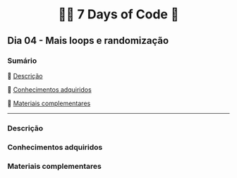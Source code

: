 <h1 align="center"> 👩‍💻 7 Days of Code 🤖 </h1>

<h2>Dia 04 - Mais loops e randomização</h2>

### Sumário 

:small_blue_diamond: [Descrição](#descrição)

:small_blue_diamond: [Conhecimentos adquiridos](#conhecimentos-adquiridos)

:small_blue_diamond: [Materiais complementares](#materiais-complementares)

---
### Descrição

### Conhecimentos adquiridos

### Materiais complementares


